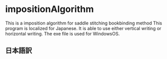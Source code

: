 # impositionAlgorithm
This is a imposition algorithm for saddle stitching bookbinding method
This program is localized for Japanese.
It is able to use either vertical writing or horizontal writing.
The exe file is used for WindowsOS.

## 日本語訳
